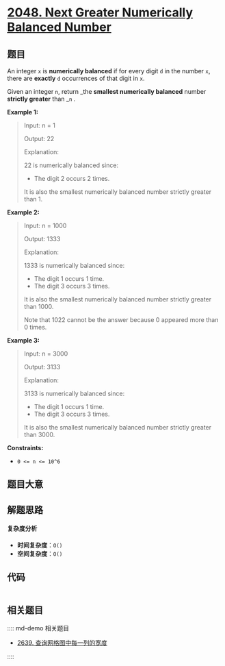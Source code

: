 # [2048. Next Greater Numerically Balanced Number](https://leetcode.com/problems/next-greater-numerically-balanced-number/)

## 题目

An integer `x` is **numerically balanced** if for every digit `d` in the
number `x`, there are **exactly** `d` occurrences of that digit in `x`.

Given an integer `n`, return _the **smallest numerically balanced** number
**strictly greater** than _`n` _._

**Example 1:**

> Input: n = 1
>
> Output: 22
>
> Explanation:
>
> 22 is numerically balanced since:
>
> - The digit 2 occurs 2 times.
>
> It is also the smallest numerically balanced number strictly greater than 1.

**Example 2:**

> Input: n = 1000
>
> Output: 1333
>
> Explanation:
>
> 1333 is numerically balanced since:
>
> - The digit 1 occurs 1 time.
> - The digit 3 occurs 3 times.
>
> It is also the smallest numerically balanced number strictly greater than 1000.
>
> Note that 1022 cannot be the answer because 0 appeared more than 0 times.

**Example 3:**

> Input: n = 3000
>
> Output: 3133
>
> Explanation:
>
> 3133 is numerically balanced since:
>
> - The digit 1 occurs 1 time.
> - The digit 3 occurs 3 times.
>
> It is also the smallest numerically balanced number strictly greater than 3000.

**Constraints:**

- `0 <= n <= 10^6`

## 题目大意

## 解题思路

#### 复杂度分析

- **时间复杂度**：`O()`
- **空间复杂度**：`O()`

## 代码

```javascript

```

## 相关题目

:::: md-demo 相关题目

- [2639. 查询网格图中每一列的宽度](https://leetcode.com/problems/find-the-width-of-columns-of-a-grid)

::::
